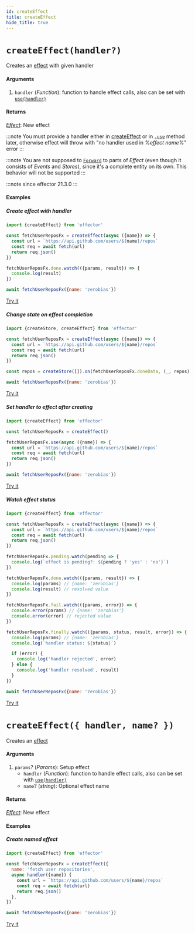 ```yaml
---
id: createEffect
title: createEffect
hide_title: true
---
```


# `createEffect(handler?)`

Creates an [effect](Effect.md) with given handler

#### Arguments

1. `handler` (_Function_): function to handle effect calls, also can be set with [`use(handler)`](#use)

#### Returns

[_Effect_](Effect.md): New effect

:::note
You must provide a handler either in [createEffect](createEffect.md) or in [`.use`](Effect.md#usehandler) method later, otherwise effect will throw with "no handler used in _%effect name%_" error
:::

:::note
You are not supposed to [`Forward`](forward.md) to parts of _Effect_ (even though it consists of _Events_ and _Stores_), since it's a complete entity on its own. This behavior will not be supported
:::

:::note since
effector 21.3.0
:::

#### Examples

##### Create effect with handler

```js
import {createEffect} from 'effector'

const fetchUserReposFx = createEffect(async ({name}) => {
  const url = `https://api.github.com/users/${name}/repos`
  const req = await fetch(url)
  return req.json()
})

fetchUserReposFx.done.watch(({params, result}) => {
  console.log(result)
})

await fetchUserReposFx({name: 'zerobias'})
```

[Try it](https://share.effector.dev/7K23rdej)

##### Change state on effect completion

```js
import {createStore, createEffect} from 'effector'

const fetchUserReposFx = createEffect(async ({name}) => {
  const url = `https://api.github.com/users/${name}/repos`
  const req = await fetch(url)
  return req.json()
})

const repos = createStore([]).on(fetchUserReposFx.doneData, (_, repos) => repos)

await fetchUserReposFx({name: 'zerobias'})
```

[Try it](https://share.effector.dev/niIXnoC4)

##### Set handler to effect after creating

```js
import {createEffect} from 'effector'

const fetchUserReposFx = createEffect()

fetchUserReposFx.use(async ({name}) => {
  const url = `https://api.github.com/users/${name}/repos`
  const req = await fetch(url)
  return req.json()
})

await fetchUserReposFx({name: 'zerobias'})
```

[Try it](https://share.effector.dev/e1QPH9Uq)

##### Watch effect status

```js
import {createEffect} from 'effector'

const fetchUserReposFx = createEffect(async ({name}) => {
  const url = `https://api.github.com/users/${name}/repos`
  const req = await fetch(url)
  return req.json()
})

fetchUserReposFx.pending.watch(pending => {
  console.log(`effect is pending?: ${pending ? 'yes' : 'no'}`)
})

fetchUserReposFx.done.watch(({params, result}) => {
  console.log(params) // {name: 'zerobias'}
  console.log(result) // resolved value
})

fetchUserReposFx.fail.watch(({params, error}) => {
  console.error(params) // {name: 'zerobias'}
  console.error(error) // rejected value
})

fetchUserReposFx.finally.watch(({params, status, result, error}) => {
  console.log(params) // {name: 'zerobias'}
  console.log(`handler status: ${status}`)

  if (error) {
    console.log('handler rejected', error)
  } else {
    console.log('handler resolved', result)
  }
})

await fetchUserReposFx({name: 'zerobias'})
```

[Try it](https://share.effector.dev/LeurvtYA)

# `createEffect({ handler, name? })`

Creates an [effect](Effect.md)

#### Arguments

1. `params`? (_Params_): Setup effect
   - `handler` (_Function_): function to handle effect calls, also can be set with [`use(handler)`](#use)
   - `name`? (_string_): Optional effect name

#### Returns

[_Effect_](Effect.md): New effect

#### Examples

##### Create named effect

```js
import {createEffect} from 'effector'

const fetchUserReposFx = createEffect({
  name: 'fetch user repositories',
  async handler({name}) {
    const url = `https://api.github.com/users/${name}/repos`
    const req = await fetch(url)
    return req.json()
  },
})

await fetchUserReposFx({name: 'zerobias'})
```

[Try it](https://share.effector.dev/GynSzKee)
